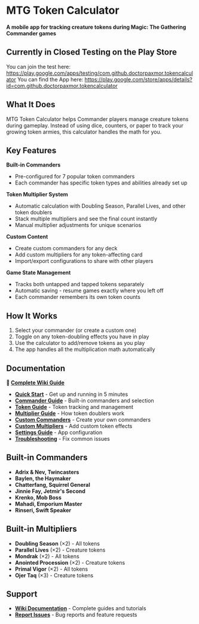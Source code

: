 # MTG Token Calculator

**A mobile app for tracking creature tokens during Magic: The Gathering Commander games**

## Currently in Closed Testing on the Play Store

You can join the test here: https://play.google.com/apps/testing/com.github.doctorpaxmor.tokencalculator
You can find the App here: https://play.google.com/store/apps/details?id=com.github.doctorpaxmor.tokencalculator


## What It Does

MTG Token Calculator helps Commander players manage creature tokens during gameplay. Instead of using dice, counters, or paper to track your growing token armies, this calculator handles the math for you.

## Key Features

**Built-in Commanders**
- Pre-configured for 7 popular token commanders
- Each commander has specific token types and abilities already set up

**Token Multiplier System**  
- Automatic calculation with Doubling Season, Parallel Lives, and other token doublers
- Stack multiple multipliers and see the final count instantly
- Manual multiplier adjustments for unique scenarios

**Custom Content**
- Create custom commanders for any deck
- Add custom multipliers for any token-affecting card
- Import/export configurations to share with other players

**Game State Management**
- Tracks both untapped and tapped tokens separately
- Automatic saving - resume games exactly where you left off
- Each commander remembers its own token counts

## How It Works

1. Select your commander (or create a custom one)
2. Toggle on any token-doubling effects you have in play
3. Use the calculator to add/remove tokens as you play
4. The app handles all the multiplication math automatically

## Documentation

**📖 [Complete Wiki Guide](https://github.com/doctor-paxmor/token-calculator/wiki)**

- **[Quick Start](https://github.com/doctor-paxmor/token-calculator/wiki/Quick-Start-Guide)** - Get up and running in 5 minutes
- **[Commander Guide](https://github.com/doctor-paxmor/token-calculator/wiki/Commander-Guide)** - Built-in commanders and selection
- **[Token Guide](https://github.com/doctor-paxmor/token-calculator/wiki/Token-Guide)** - Token tracking and management
- **[Multiplier Guide](https://github.com/doctor-paxmor/token-calculator/wiki/Multiplier-Guide)** - How token doublers work
- **[Custom Commanders](https://github.com/doctor-paxmor/token-calculator/wiki/Custom-Commanders)** - Create your own commanders
- **[Custom Multipliers](https://github.com/doctor-paxmor/token-calculator/wiki/Custom-Multipliers)** - Add custom token effects
- **[Settings Guide](https://github.com/doctor-paxmor/token-calculator/wiki/Settings-Guide)** - App configuration
- **[Troubleshooting](https://github.com/doctor-paxmor/token-calculator/wiki/Troubleshooting)** - Fix common issues

## Built-in Commanders

- **Adrix & Nev, Twincasters**
- **Baylen, the Haymaker**
- **Chatterfang, Squirrel General**
- **Jinnie Fay, Jetmir's Second**
- **Krenko, Mob Boss**
- **Mahadi, Emporium Master**
- **Rinseri, Swift Speaker**

## Built-in Multipliers

- **Doubling Season** (×2) - All tokens
- **Parallel Lives** (×2) - Creature tokens  
- **Mondrak** (×2) - All tokens
- **Anointed Procession** (×2) - Creature tokens
- **Primal Vigor** (×2) - All tokens
- **Ojer Taq** (×3) - Creature tokens

## Support

- **[Wiki Documentation](https://github.com/doctor-paxmor/token-calculator/wiki)** - Complete guides and tutorials
- **[Report Issues](https://github.com/doctor-paxmor/token-calculator/issues)** - Bug reports and feature requests
